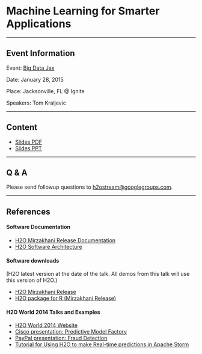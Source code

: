 # Machine Learning for Smarter Applications

---

## Event Information

Event: [Big Data Jax](http://www.meetup.com/jaxbigdata/events/219623580/)

Date: January 28, 2015

Place: Jacksonville, FL @ Ignite

Speakers: Tom Kraljevic

---

## Content

* [Slides PDF](MLForSmarterApps_TK_2015_01_28_JAX.pdf)
* [Slides PPT](MLForSmarterApps_TK_2015_01_28_JAX.pptx)

---

## Q & A

Please send followup questions to <h2ostream@googlegroups.com>.

---

## References

#### Software Documentation

* [H2O Mirzakhani Release Documentation](http://h2o-release.s3.amazonaws.com/h2o/rel-mirzakhani/2/docs-website/index.html)
* [H2O Software Architecture](http://h2o-release.s3.amazonaws.com/h2o/rel-mirzakhani/2/docs-website/developuser/h2o_sw_arch.html)

#### Software downloads

(H2O latest version at the date of the talk.  All demos from this talk will use this version of H2O.)

* [H2O Mirzakhani Release](http://h2o-release.s3.amazonaws.com/h2o/rel-mirzakhani/2/index.html)
* [H2O package for R (Mirzakhani Release)](http://h2o-release.s3.amazonaws.com/h2o/rel-mirzakhani/2/index.html#R)

#### H2O World 2014 Talks and Examples

* [H2O World 2014 Website](http://world.h2o.ai)
* [Cisco presentation: Predictive Model Factory](https://www.youtube.com/watch?v=yNfsnv9gjrU&list=PLNtMya54qvOFQhSZ4IKKXRbMkyLMn0caa&index=19)
* [PayPal presentation: Fraud Detection](https://www.youtube.com/watch?v=RqkheMI3Ciw&list=PLNtMya54qvOFQhSZ4IKKXRbMkyLMn0caa&index=21)
* [Tutorial for Using H2O to make Real-time predictions in Apache Storm](https://github.com/h2oai/h2o-training/tree/master/tutorials/streaming/storm)
